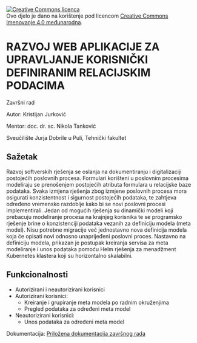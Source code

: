 <a rel="license" href="http://creativecommons.org/licenses/by/4.0/"><img alt="Creative Commons licenca" style="border-width:0" src="https://i.creativecommons.org/l/by/4.0/88x31.png" /></a><br />Ovo djelo je dano na korištenje pod licencom <a rel="license" href="http://creativecommons.org/licenses/by/4.0/">Creative Commons Imenovanje 4.0 međunarodna</a>.

# RAZVOJ WEB APLIKACIJE ZA UPRAVLJANJE KORISNIČKI DEFINIRANIM RELACIJSKIM PODACIMA

Završni rad

Autor: Kristijan Jurković

Mentor: doc. dr. sc. Nikola Tanković

Sveučilište Jurja Dobrile u Puli, Tehnički fakultet


## Sažetak

Razvoj softverskih rješenja se oslanja na dokumentiranju i digitalizaciji postojećih poslovnih procesa. Formulari korišteni u poslovnim procesima modeliraju se prenošenjem postojećih atributa formulara u relacijske baze podataka. Svaka izmjena rješenja zbog izmjene poslovnih procesa mora osigurati konzistentnost i sigurnost postojećih podataka, te zahtjeva određeno vremensko razdoblje kako bi se novi poslovni procesi implementirali.
Jedan od mogućih rješenja su dinamički modeli koji prebacuju modeliranje procesa na krajnjeg korisnika te se programsko rješenje brine o konzistenciji podataka vezanih za definiciju modela (meta model). Nisu potrebne migracije već jednostavno nova definicija modela koja će opisati novi odnosno unaprijeđeni poslovni proces. Nastavno na definiciju modela, prikazan je postupak kreiranja servisa za meta modeliranje i unos podataka pomoću Helm rješenja za menadžment Kubernetes klastera koji su horizontalno skalabilni.

## Funkcionalnosti

* Autorizirani i neautorizirani korisnici
* Autorizirani korisnici:
  * Kreiranje i grupiranje meta modela po radnim okruženjima 
  * Pregled podataka za određeni meta model
* Neautorizirani korisnici:
  * Unos podataka za određeni meta model

Dokumentacija: [Priložena dokumentacija završnog rada](zavrsni_rad.pdf)
